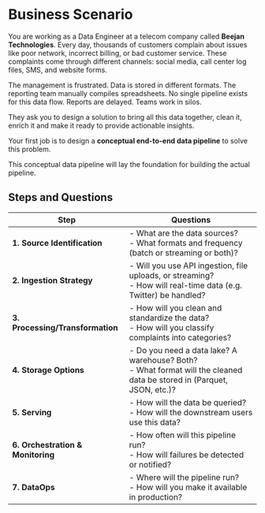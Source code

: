 # Business Scenario

You are working as a Data Engineer at a telecom company called **Beejan Technologies**. Every day, thousands of customers complain about issues like poor network, incorrect billing, or bad customer service. These complaints come through different channels: social media, call center log files, SMS, and website forms.  

The management is frustrated. Data is stored in different formats. The reporting team manually compiles spreadsheets. No single pipeline exists for this data flow. Reports are delayed. Teams work in silos.  

They ask you to design a solution to bring all this data together, clean it, enrich it and make it ready to provide actionable insights.  

Your first job is to design a **conceptual end-to-end data pipeline** to solve this problem.  

This conceptual data pipeline will lay the foundation for building the actual pipeline. 

## Steps and Questions

| Step                          | Questions                                                                 |
|-------------------------------|---------------------------------------------------------------------------|
| **1. Source Identification**  | - What are the data sources? <br> - What formats and frequency (batch or streaming or both)? |
| **2. Ingestion Strategy**     | - Will you use API ingestion, file uploads, or streaming? <br> - How will real-time data (e.g. Twitter) be handled? |
| **3. Processing/Transformation** | - How will you clean and standardize the data? <br> - How will you classify complaints into categories? |
| **4. Storage Options**        | - Do you need a data lake? A warehouse? Both? <br> - What format will the cleaned data be stored in (Parquet, JSON, etc.)? |
| **5. Serving**                | - How will the data be queried? <br> - How will the downstream users use this data? |
| **6. Orchestration & Monitoring** | - How often will this pipeline run? <br> - How will failures be detected or notified? |
| **7. DataOps**                | - Where will the pipeline run? <br> - How will you make it available in production? |
